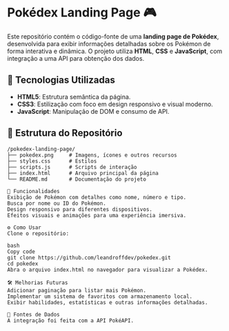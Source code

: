 # Pokédex Landing Page 🎮

Este repositório contém o código-fonte de uma **landing page de Pokédex**, desenvolvida para exibir informações detalhadas sobre os Pokémon de forma interativa e dinâmica. O projeto utiliza **HTML**, **CSS** e **JavaScript**, com integração a uma API para obtenção dos dados.

## 🚀 Tecnologias Utilizadas
- **HTML5**: Estrutura semântica da página.
- **CSS3**: Estilização com foco em design responsivo e visual moderno.
- **JavaScript**: Manipulação de DOM e consumo de API.

## 📂 Estrutura do Repositório
```plaintext
/pokedex-landing-page/
├── pokedex.png     # Imagens, ícones e outros recursos
├── styles.css      # Estilos
├── scripts.js      # Scripts de interação
├── index.html      # Arquivo principal da página
└── README.md       # Documentação do projeto

🌟 Funcionalidades
Exibição de Pokémon com detalhes como nome, número e tipo.
Busca por nome ou ID do Pokémon.
Design responsivo para diferentes dispositivos.
Efeitos visuais e animações para uma experiência imersiva.

⚙️ Como Usar
Clone o repositório:

bash
Copy code
git clone https://github.com/leandroffdev/pokedex.git
cd pokedex
Abra o arquivo index.html no navegador para visualizar a Pokédex.

🛠️ Melhorias Futuras
Adicionar paginação para listar mais Pokémon.
Implementar um sistema de favoritos com armazenamento local.
Exibir habilidades, estatísticas e outras informações detalhadas.

📖 Fontes de Dados
A integração foi feita com a API PokéAPI.
